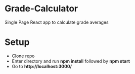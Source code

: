 # Grade-Calculator
Single Page React app to calculate grade averages

# Setup
- Clone repo
- Enter directory and run **npm install** followed by **npm start**
- Go to **http://localhost:3000/**
